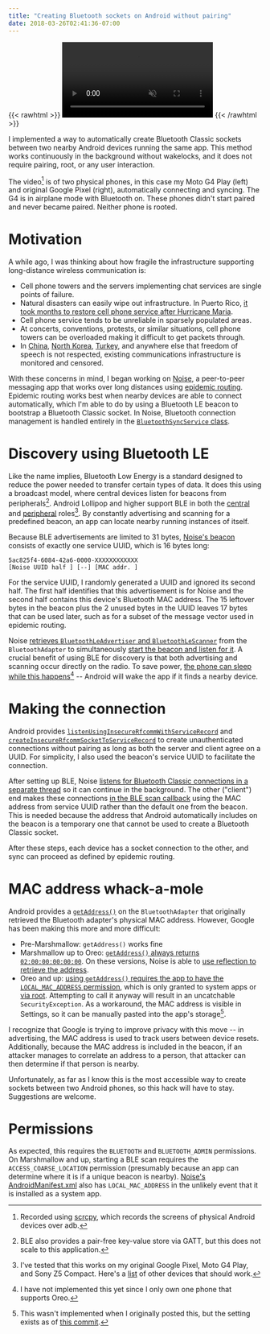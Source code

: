 ```yaml
---
title: "Creating Bluetooth sockets on Android without pairing"
date: 2018-03-26T02:41:36-07:00
---
```


{{< rawhtml >}}
  <video autoplay playsinline loop muted class="playpause-with-visibility">
    <!--
      `ffmpeg -t 0:00:12 -i noise-demo-2018-03-24_15.55.55.mkv -r 10 noise-demo_%05d.png`
      Manually remove bad frames
      `ffmpeg -framerate 10 -pattern_type glob -i "noise-demo_*.png" -pix_fmt yuv420p -c:v libx264 -crf 32 -b:v 0 -an noise-demo-web.mp4`
    -->
    <source src="/post/bt-auto-connect/noise-demo-web.mp4">
    <!--No webm because it's always noticeably worse at this filesize?-->
  </video>
{{< /rawhtml >}}

I implemented a way to automatically create Bluetooth Classic sockets between two nearby Android devices running the same app. This method works continuously in the background without wakelocks, and it does not require pairing, root, or any user interaction.

<!--more-->

The video[^scrcpy] is of two physical phones, in this case my Moto G4 Play (left) and original Google Pixel (right), automatically connecting and syncing. The G4 is in airplane mode with Bluetooth on. These phones didn't start paired and never became paired. Neither phone is rooted.

[^scrcpy]: Recorded using [scrcpy][scrcpy-github], which records the screens of physical Android devices over adb.

[scrcpy-github]: https://github.com/Genymobile/scrcpy

# Motivation

A while ago, I was thinking about how fragile the infrastructure supporting long-distance wireless communication is:

* Cell phone towers and the servers implementing chat services are single points of failure.
* Natural disasters can easily wipe out infrastructure. In Puerto Rico, [it took months to restore cell phone service after Hurricane Maria][cellservice-maria].
* Cell phone service tends to be unreliable in sparsely populated areas.
* At concerts, conventions, protests, or similar situations, cell phone towers can be overloaded making it difficult to get packets through.
* In [China][censorship-china], [North Korea][censorship-nk], [Turkey][censorship-turkey], and anywhere else that freedom of speech is not respected, existing communications infrastructure is monitored and censored.

[cellservice-maria]: https://en.wikipedia.org/wiki/Hurricane_Maria#Puerto_Rico_3
[censorship-china]: https://en.wikipedia.org/wiki/Great_Firewall
[censorship-nk]: https://en.wikipedia.org/wiki/Human_rights_in_North_Korea#Civil_liberties
[censorship-turkey]: https://www.afp.com/en/news/826/turkey-gives-watchdog-power-block-internet-broadcasts-doc-12z0r61

With these concerns in mind, I began working on [Noise][noise-github], a peer-to-peer messaging app that works over long distances using [epidemic routing][epidemic-routing]. Epidemic routing works best when nearby devices are able to connect automatically, which I'm able to do by using a Bluetooth LE beacon to bootstrap a Bluetooth Classic socket. In Noise, Bluetooth connection management is handled entirely in the [`BluetoothSyncService` class][noise-bt-impl].

[noise-github]: https://github.com/aarmea/noise
[noise-bt-impl]: https://github.com/aarmea/noise/blob/8deb23b18b344e1392b08ae7c2db94b875e398e7/app/src/main/java/com/alternativeinfrastructures/noise/sync/bluetooth/BluetoothSyncService.java
[epidemic-routing]: http://issg.cs.duke.edu/epidemic/epidemic.pdf

# Discovery using Bluetooth LE

Like the name implies, Bluetooth Low Energy is a standard designed to reduce the power needed to transfer certain types of data. It does this using a broadcast model, where central devices listen for beacons from peripherals[^ble-gatt]. Android Lollipop and higher support BLE in both the [central][ble-central-android] and [peripheral][ble-peripheral-android] roles[^ble-tested]. By constantly advertising and scanning for a predefined beacon, an app can locate nearby running instances of itself.

[^ble-gatt]: BLE also provides a pair-free key-value store via GATT, but this does not scale to this application.

[^ble-tested]: I've tested that this works on my original Google Pixel, Moto G4 Play, and Sony Z5 Compact. Here's a [list][ble-beacon-devices] of other devices that should work.

[ble-central-android]: https://developer.android.com/guide/topics/connectivity/bluetooth-le.html
[ble-peripheral-android]: https://source.android.com/devices/bluetooth/ble_advertising
[ble-beacon-devices]: https://altbeacon.github.io/android-beacon-library/beacon-transmitter-devices.html

Because BLE advertisements are limited to 31 bytes, [Noise's beacon][noise-beacon-impl] consists of exactly one service UUID, which is 16 bytes long:

```nohighlight
5ac825f4-6084-42a6-0000-XXXXXXXXXXXX
[Noise UUID half ] [--] [MAC addr. ]
```
[noise-beacon-impl]: https://github.com/aarmea/noise/blob/8deb23b18b344e1392b08ae7c2db94b875e398e7/app/src/main/java/com/alternativeinfrastructures/noise/sync/bluetooth/BluetoothSyncService.java#L97

For the service UUID, I randomly generated a UUID and ignored its second half. The first half identifies that this advertisement is for Noise and the second half contains this device's Bluetooth MAC address. The 15 leftover bytes in the beacon plus the 2 unused bytes in the UUID leaves 17 bytes that can be used later, such as for a subset of the message vector used in epidemic routing.

Noise [retrieves `BluetoothLeAdvertiser` and `BluetoothLeScanner`][noise-btdevice-impl] from the `BluetoothAdapter` to simultaneously [start the beacon and listen for it][noise-discover-impl]. A crucial benefit of using BLE for discovery is that both advertising and scanning occur directly on the radio. To save power, [the phone can sleep while this happens][oreo-ble-sleep][^oreo-ble-sleep-impl] -- Android will wake the app if it finds a nearby device.

[^oreo-ble-sleep-impl]: I have not implemented this yet since I only own one phone that supports Oreo.

[noise-btdevice-impl]: https://github.com/aarmea/noise/blob/8deb23b18b344e1392b08ae7c2db94b875e398e7/app/src/main/java/com/alternativeinfrastructures/noise/sync/bluetooth/BluetoothSyncService.java#L366
[noise-discover-impl]: https://github.com/aarmea/noise/blob/8deb23b18b344e1392b08ae7c2db94b875e398e7/app/src/main/java/com/alternativeinfrastructures/noise/sync/bluetooth/BluetoothSyncService.java#L191
[oreo-ble-sleep]: http://www.davidgyoungtech.com/2017/08/07/beacon-detection-with-android-8

# Making the connection

Android provides [`listenUsingInsecureRfcommWithServiceRecord`][socket-listen-android] and [`createInsecureRfcommSocketToServiceRecord`][socket-connect-android] to create unauthenticated connections without pairing as long as both the server and client agree on a UUID. For simplicity, I also used the beacon's service UUID to facilitate the connection.

[socket-listen-android]: https://developer.android.com/reference/android/bluetooth/BluetoothAdapter.html#listenUsingInsecureRfcommWithServiceRecord(java.lang.String,%20java.util.UUID)
[socket-connect-android]: https://developer.android.com/reference/android/bluetooth/BluetoothDevice.html#createInsecureRfcommSocketToServiceRecord(java.util.UUID)

After setting up BLE, Noise [listens for Bluetooth Classic connections in a separate thread][noise-listen-impl] so it can continue in the background. The other ("client") end makes these connections [in the BLE scan callback][noise-connect-trigger] using the MAC address from service UUID rather than the default one from the beacon. This is needed because the address that Android automatically includes on the beacon is a temporary one that cannot be used to create a Bluetooth Classic socket.

[noise-listen-impl]: https://github.com/aarmea/noise/blob/8deb23b18b344e1392b08ae7c2db94b875e398e7/app/src/main/java/com/alternativeinfrastructures/noise/sync/bluetooth/BluetoothSyncService.java#L268
[noise-connect-trigger]: https://github.com/aarmea/noise/blob/8deb23b18b344e1392b08ae7c2db94b875e398e7/app/src/main/java/com/alternativeinfrastructures/noise/sync/bluetooth/BluetoothSyncService.java#L211

After these steps, each device has a socket connection to the other, and sync can proceed as defined by epidemic routing.

# MAC address whack-a-mole

Android provides a [`getAddress()`][btadapter-getaddress] on the `BluetoothAdapter` that originally retrieved the Bluetooth adapter's physical MAC address. However, Google has been making this more and more difficult:

[btadapter-getaddress]: https://developer.android.com/reference/android/bluetooth/BluetoothAdapter.html#getAddress()

* Pre-Marshmallow: `getAddress()` works fine
* Marshmallow up to Oreo: [`getAddress()` always returns `02:00:00:00:00:00`][marshmallow-block-mac]. On these versions, Noise is able to [use reflection to retrieve the address][noise-mac-reflection].
* Oreo and up: [using `getAddress()` requires the app to have the `LOCAL_MAC_ADDRESS` permission][oreo-block-mac], which is only granted to system apps or [via root][root-pm-grant]. Attempting to call it anyway will result in an uncatchable `SecurityException`. As a workaround, the MAC address is visible in Settings, so it can be manually pasted into the app's storage[^noise-oreo-mac].

[^noise-oreo-mac]: This wasn't implemented when I originally posted this, but the setting exists as of [this commit][noise-mac-setting].

[marshmallow-block-mac]: https://developer.android.com/about/versions/marshmallow/android-6.0-changes.html#behavior-hardware-id
[oreo-block-mac]: https://www.xda-developers.com/android-o-introduces-changes-and-improvements-to-device-identifiers/
[root-pm-grant]: https://github.com/aarmea/HandsfreeActions/blob/35b1e140098e2d5945042416a25bb0b590b2e468/HandsfreeActions/src/main/java/com/albertarmea/handsfreeactions/RemapperService.java#L73
[noise-mac-reflection]: https://github.com/aarmea/noise/blob/8deb23b18b344e1392b08ae7c2db94b875e398e7/app/src/main/java/com/alternativeinfrastructures/noise/sync/bluetooth/BluetoothSyncService.java#L130
[noise-mac-setting]: https://github.com/aarmea/noise/commit/17d37c380ec4f093821db421ab77d96fc5683667

I recognize that Google is trying to improve privacy with this move -- in advertising, the MAC address is used to track users between device resets. Additionally, because the MAC address is included in the beacon, if an attacker manages to correlate an address to a person, that attacker can then determine if that person is nearby.

Unfortunately, as far as I know this is the most accessible way to create sockets between two Android phones, so this hack will have to stay. Suggestions are welcome.

# Permissions

As expected, this requires the `BLUETOOTH` and `BLUETOOTH_ADMIN` permissions. On Marshmallow and up, starting a BLE scan requires the `ACCESS_COARSE_LOCATION` permission (presumably because an app can determine where it is if a unique beacon is nearby). [Noise's AndroidManifest.xml][noise-manifest] also has `LOCAL_MAC_ADDRESS` in the unlikely event that it is installed as a system app.

[noise-manifest]: https://github.com/aarmea/noise/blob/c15aa06b4a19cdc41b805c4b85b6c5a733bf9c2b/app/src/main/AndroidManifest.xml
